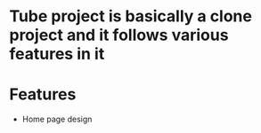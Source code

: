 # Tube project is basically a clone project and it follows various features in it
# Features
- Home page design